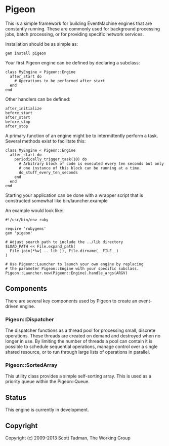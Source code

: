 # Pigeon

This is a simple framework for building EventMachine engines that are
constantly running. These are commonly used for background processing jobs,
batch processing, or for providing specific network services.

Installation should be as simple as:

    gem install pigeon

Your first Pigeon engine can be defined by declaring a subclass:

    class MyEngine < Pigeon::Engine
      after_start do
        # Operations to be performed after start
      end
    end
    
Other handlers can be defined:

    after_initialize
    before_start
    after_start
    before_stop
    after_stop
    
A primary function of an engine might be to intermittently perform a task.
Several methods exist to facilitate this:

    class MyEngine < Pigeon::Engine
      after_start do
        periodically_trigger_task(10) do
          # Arbitrary block of code is executed every ten seconds but only
          # one instance of this block can be running at a time.
          do_stuff_every_ten_seconds
        end
      end
    end

Starting your application can be done with a wrapper script that is constructed somewhat like bin/launcher.example

An example would look like:

    #!/usr/bin/env ruby
    
    require 'rubygems'
    gem 'pigeon'

    # Adjust search path to include the ../lib directory
    $LOAD_PATH << File.expand_path(
      File.join(*%w[ .. lib ]), File.dirname(__FILE__)
    )

    # Use Pigeon::Launcher to launch your own engine by replacing
    # the parameter Pigeon::Engine with your specific subclass.
    Pigeon::Launcher.new(Pigeon::Engine).handle_args(ARGV)
    
## Components

There are several key components used by Pigeon to create an event-driven
engine.

### Pigeon::Dispatcher

The dispatcher functions as a thread pool for processing small, discrete
operations. These threads are created on demand and destroyed when no longer
in use. By limiting the number of threads a pool can contain it is possible
to schedule sequential operations, manage control over a single shared
resource, or to run through large lists of operations in parallel.

### Pigeon::SortedArray

This utility class provides a simple self-sorting array. This is used as a
priority queue within the Pigeon::Queue.

## Status

This engine is currently in development.

## Copyright

Copyright (c) 2009-2013 Scott Tadman, The Working Group
